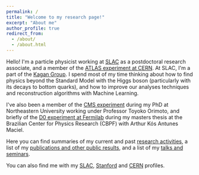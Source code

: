 ```yaml
---
permalink: /
title: "Welcome to my research page!"
excerpt: "About me"
author_profile: true
redirect_from: 
  - /about/
  - /about.html
---
```


Hello! I'm a particle physicist working at [SLAC](https://www6.slac.stanford.edu) as a postdoctoral research associate, and a member of the [ATLAS experiment at CERN](https://atlas.cern). At SLAC, I'm a part of the [Kagan Group](https://makagan.github.io). I spend most of my time thinking about how to find physics beyond the Standard Model with the Higgs boson (particularly with its decays to bottom quarks), and how to improve our analyses techniques and reconstruction algorithms with Machine Learning.

I've also been a member of the [CMS experiment](https://cms.cern) during my PhD at Northeastern University working under Professor Toyoko Orimoto, and briefly of the [D0 experiment at Fermilab](https://www-d0.fnal.gov) during my masters thesis at the Brazilian Center for Physics Research (CBPF) with Arthur Kós Antunes Maciel.  

Here you can find summaries of my current and past [research activities](https://rteixeiradelima.github.io/research/), a list of my [publications and other public results](https://rteixeiradelima.github.io/publicresults/), and a list of my [talks and seminars](https://rteixeiradelima.github.io/talks/). 

You can also find me with my [SLAC](https://www-public.slac.stanford.edu/phonebook/dirsearch.aspx?lf=1&url=&gone=active&NAME=teixeira%20de%20lima), [Stanford](https://profiles.stanford.edu/rafael-teixeira-de-lima) and [CERN](https://phonebook.cern.ch/search?q=Rafael%20Teixeira%20de%20lima) profiles.
